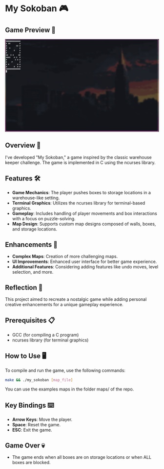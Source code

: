 # My Sokoban 🎮

## Game Preview 📸
![My Sokoban Game Preview](preview.png)

## Overview 🌟
I've developed "My Sokoban," a game inspired by the classic warehouse keeper challenge. The game is implemented in C using the ncurses library.

## Features 🛠️
- **Game Mechanics**: The player pushes boxes to storage locations in a warehouse-like setting.
- **Terminal Graphics**: Utilizes the ncurses library for terminal-based graphics.
- **Gameplay**: Includes handling of player movements and box interactions with a focus on puzzle-solving.
- **Map Design**: Supports custom map designs composed of walls, boxes, and storage locations.

## Enhancements 🚀
- **Complex Maps**: Creation of more challenging maps.
- **UI Improvements**: Enhanced user interface for better game experience.
- **Additional Features**: Considering adding features like undo moves, level selection, and more.

## Reflection 💭
This project aimed to recreate a nostalgic game while adding personal creative enhancements for a unique gameplay experience.

## Prerequisites 📋
- GCC (for compiling a C program)
- ncurses library (for terminal graphics)

## How to Use 🖥️
To compile and run the game, use the following commands:
```bash
make && ./my_sokoban [map_file]
```
You can use the examples maps in the folder maps/ of the repo.

## Key Bindings ⌨️
- **Arrow Keys**: Move the player.
- **Space**: Reset the game.
- **ESC**: Exit the game.

## Game Over 💀
- The game ends when all boxes are on storage locations or when ALL boxes are blocked.



